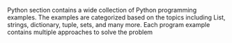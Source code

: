  Python section contains a wide collection of Python programming examples. The examples are categorized based on the topics including List, strings, dictionary, tuple, sets, and many more. Each program example contains multiple approaches to solve the problem